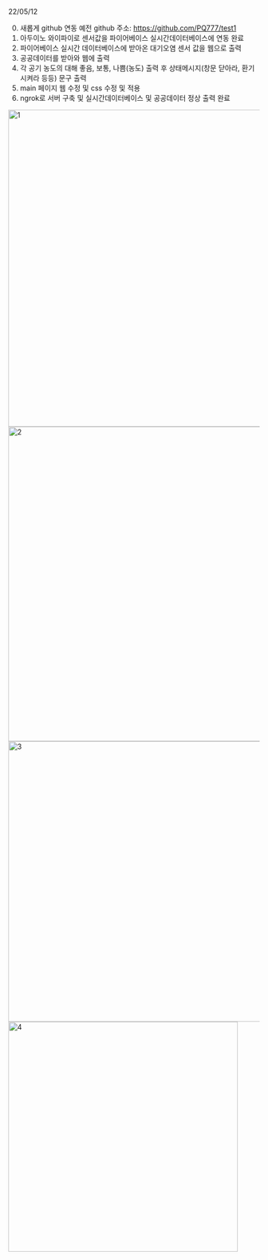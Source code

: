 22/05/12

0. 새롭게 github 연동 
예전 github 주소:
https://github.com/PQ777/test1
1. 아두이노 와이파이로 센서값을 파이어베이스 실시간데이터베이스에 연동 완료
2. 파이어베이스 실시간 데이터베이스에 받아온 대기오염 센서 값을 웹으로 출력
3. 공공데이터를 받아와 웹에 출력
4. 각 공기 농도의 대해 좋음, 보통, 나쁨(농도) 출력 후 상태메시지(창문 닫아라, 환기시켜라 등등) 문구 출력
5. main 페이지 웹 수정 및 css 수정 및 적용
6. ngrok로 서버 구축 및 실시간데이터베이스 및 공공데이터 정상 출력 완료



<img width="634" alt="1" src="https://user-images.githubusercontent.com/102477933/168003462-34bc5f89-41de-41f4-a63f-19e034a6bf6f.PNG">

<img width="629" alt="2" src="https://user-images.githubusercontent.com/102477933/168003472-8f079a4b-3899-433d-a11a-cd4a6efc2cd1.PNG">


<img width="561" alt="3" src="https://user-images.githubusercontent.com/102477933/168004234-ca0e95eb-342e-4225-aca1-a5f1258ad15d.PNG">


<img width="460" alt="4" src="https://user-images.githubusercontent.com/102477933/168004245-a62aa3ed-d5b1-47fa-b2ba-a70d6ddc8f41.PNG">
